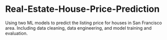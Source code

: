 # Real-Estate-House-Price-Prediction
Using two ML models to predict the listing price for houses in San Francisco area. Including data cleaning, data engineering, and model training and evaluation.
